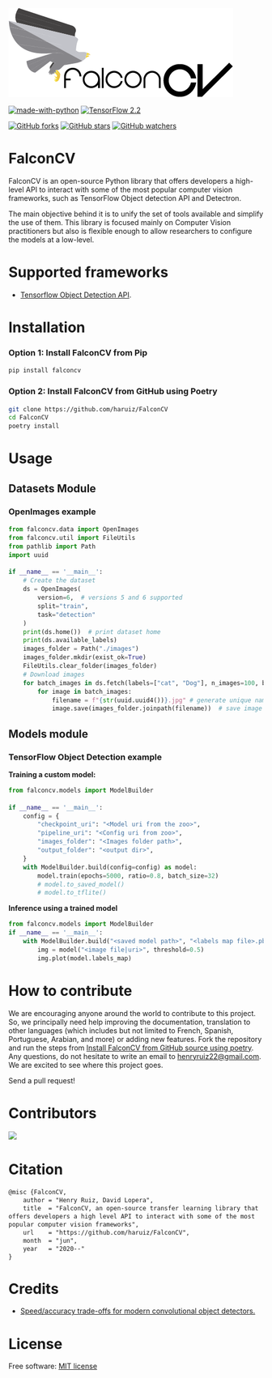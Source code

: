 ![FalconCV Logo](assets/logo.png)

[![made-with-python](https://img.shields.io/badge/Made%20with-Python-1f425f.svg)](https://www.python.org/)
[![TensorFlow 2.2](https://img.shields.io/badge/TensorFlow-2.^-FF6F00?logo=tensorflow)](https://github.com/tensorflow/tensorflow/releases/tag/v2.2.0)

[![GitHub forks](https://img.shields.io/github/forks/haruiz/FalconCV.svg?style=social&label=Fork&maxAge=2592000)](https://GitHub.com/haruiz/FalconCV/network/)
[![GitHub stars](https://img.shields.io/github/stars/haruiz/FalconCV.svg?style=social&label=Star&maxAge=2592000)](https://GitHub.com/haruiz/FalconCV/stargazers/)
[![GitHub watchers](https://img.shields.io/github/watchers/haruiz/FalconCV.svg?style=social&label=Watch&maxAge=2592000)](https://GitHub.com/haruiz/FalconCV/watchers/)

# FalconCV

FalconCV is an open-source Python library that offers developers a high-level API to interact with some of the most popular computer vision frameworks, such as TensorFlow Object detection API and Detectron.

The main objective behind it is to unify the set of tools available and simplify the use of them. This library is focused mainly on Computer Vision practitioners but also is flexible enough to allow researchers to configure the models at a low-level.

# Supported frameworks

- [Tensorflow Object Detection API](https://github.com/tensorflow/models/tree/master/research/object_detection).

# Installation

### Option 1: Install FalconCV from Pip

```bash
pip install falconcv
```
### Option 2: Install FalconCV from GitHub using Poetry

```bash
git clone https://github.com/haruiz/FalconCV
cd FalconCV
poetry install
```
# Usage

## Datasets Module

### OpenImages example

```python
from falconcv.data import OpenImages
from falconcv.util import FileUtils
from pathlib import Path
import uuid

if __name__ == '__main__':
    # Create the dataset
    ds = OpenImages(
        version=6,  # versions 5 and 6 supported
        split="train",
        task="detection"
    )
    print(ds.home())  # print dataset home    
    print(ds.available_labels)
    images_folder = Path("./images")
    images_folder.mkdir(exist_ok=True)
    FileUtils.clear_folder(images_folder)
    # Download images
    for batch_images in ds.fetch(labels=["cat", "Dog"], n_images=100, batch_size=32):
        for image in batch_images:
            filename = f"{str(uuid.uuid4())}.jpg" # generate unique name
            image.save(images_folder.joinpath(filename))  # save image to disk
```

## Models module

### TensorFlow Object Detection example

**Training a custom model:**

```python
from falconcv.models import ModelBuilder

if __name__ == '__main__':
    config = {
        "checkpoint_uri": "<Model uri from the zoo>",
        "pipeline_uri": "<Config uri from zoo>",
        "images_folder": "<Images folder path>",
        "output_folder": "<output dir>",
    }
    with ModelBuilder.build(config=config) as model:
        model.train(epochs=5000, ratio=0.8, batch_size=32)
        # model.to_saved_model()
        # model.to_tflite()
```

**Inference using a trained model**

```python
from falconcv.models import ModelBuilder
if __name__ == '__main__':
    with ModelBuilder.build("<saved model path>", "<labels map file>.pbx") as model:        
        img = model("<image file|uri>", threshold=0.5)
        img.plot(model.labels_map)   
```

# How to contribute

We are encouraging anyone around the world to contribute to this project. So, we principally need help improving the documentation, translation to other languages (which includes but not limited to French, Spanish, Portuguese, Arabian, and more) or adding new features.
Fork the repository and run the steps from [Install FalconCV from GitHub source using poetry](#option-2-install-falconcv-from-gitHub-using-poetry). Any questions, do not hesitate to write an email to henryruiz22@gmail.com. We are excited to see where this project goes.

Send a pull request!

# Contributors
<a href="https://github.com/haruiz/FalconCV/graphs/contributors">
  <img src="https://contributors-img.web.app/image?repo=haruiz/FalconCV" />
</a>

# Citation

```commandline
@misc {FalconCV,
    author = "Henry Ruiz, David Lopera",
    title  = "FalconCV, an open-source transfer learning library that offers developers a high level API to interact with some of the most popular computer vision frameworks",
    url    = "https://github.com/haruiz/FalconCV",
    month  = "jun",
    year   = "2020--"
}
```
# Credits
- [Speed/accuracy trade-offs for modern convolutional object detectors.](https://arxiv.org/abs/1611.10012)

# License
Free software: [MIT license](LICENSE)
